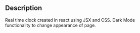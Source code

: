 ## Description

Real time clock created in react using JSX and CSS. Dark Mode functionality to change appearance of page.

